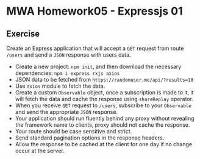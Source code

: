 # MWA Homework05 - Expressjs 01
## Exercise
Create an Express application that will accept a `GET` request from route `/users` and send a `JSON` response with users data.  
  
* Create a new project: `npm init`, and then download the necessary dependencies: `npm i express rxjs axios`
* JSON data to be fetched from `https://randomuser.me/api/?results=10`
* Use `axios` module to fetch the data.
* Create a custom `Observable` object, once a subscription is made to it, it will fetch the data and cache the response using `shareReplay` operator.
* When you receive `GET` request to `/users`, subscribe to your `Observable` and send the appropriate `JSON` response.
* Your application should run fluently behind any proxy without revealing the framework name to clients, proxy should not cache the response.
* Your route should be case sensitive and strict.
* Send standard pagination options in the response headers.
* Allow the response to be cached at the client for one day if no change occur at the server.
